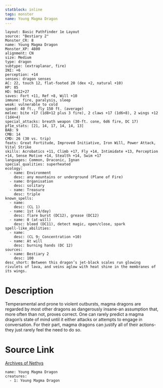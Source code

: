 ```yaml
---
statblock: inline
tags: monster
name: Young Magma Dragon
---
```

```statblock
layout: Basic Pathfinder 1e Layout
source: "Bestiary 2"
Monster_CR: 8
name: Young Magma Dragon
Monster_XP: 4800
alignment: CN
size: Medium
type: dragon
subtype: (extraplanar, fire)
INI: +6
perception: +14
senses: dragon senses
AC: 22, touch 12, flat-footed 20 (dex +2, natural +10)
HP: 85
HD: 9d12+27
saves: Fort +11, Ref +8, Will +10
immune: fire, paralysis, sleep
weak: vulnerable to cold
speed: 40 ft., fly 150 ft. (average)
melee: bite +17 (1d8+12 plus 3 fire), 2 claws +17 (1d6+8), 2 wings +12 (1d4+4)
special_attacks: breath weapon (30-ft. cone, 6d6 fire, DC 17)
pf1e_stats: [21, 14, 17, 14, 14, 13]
BAB: 9
CMB: 14
CMD: 26 (30 vs. trip)
feats: Great Fortitude, Improved Initiative, Iron Will, Power Attack, Vital Strike
skills: Acrobatics +11, Climb +17, Fly +14, Intimidate +13, Perception +14, Sense Motive +14, Stealth +14, Swim +17
languages: Common, Draconic, Ignan
special_qualities: superheated
ecology:
  - name: Environment
    desc: any mountains or underground (Plane of Fire)
  - name: Organisation
    desc: solitary
  - name: Treasure
    desc: triple
known_spells:
  - name:
    desc: (CL 1)
  - name: 1st (4/day)
    desc: flare burst (DC12), grease (DC12)
  - name: 0 (at-will)
    desc: bleed (DC11), detect magic, open/close, spark
spell-like_abilities:
  - name:
    desc: (CL 9; Concentration +10)
  - name: At will
    desc: burning hands (DC 12)
sources:
  - name: Bestiary 2
    desc: 100
desc_short: Between this dragon’s jet-black scales run glowing rivulets of lava, and veins aglow with heat shine in the membranes of its wings. 
```
# Description
Temperamental and prone to violent outbursts, magma dragons are regarded by most other dragons as dangerously insane-an assumption that, more often than not, proves correct. One can rarely predict a magma dragon’s state of mind until it either attacks or attempts to engage in conversation. For their part, magma dragons can justify all of their actions-they just rarely feel the need to do so.
# Source Link
[Archives of Nethys](https://aonprd.com/MonsterDisplay.aspx?ItemName=Young%20Magma%20Dragon)
```encounter-table
name: Young Magma Dragon
creatures:
  - 1: Young Magma Dragon
```
